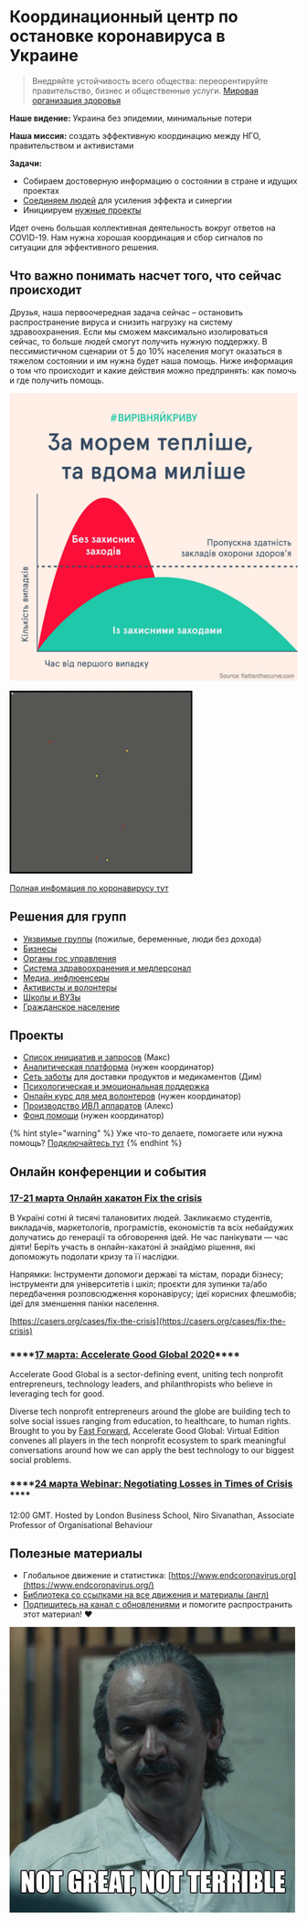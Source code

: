 # Координационный центр по остановке коронавируса в Украине

> Внедряйте устойчивость всего общества: переорентируйте правительство, бизнес и общественные услуги. [Мировая организация здоровья](https://www.who.int/docs/default-source/coronaviruse/20200307-cccc-guidance-table-covid-19-final.pdf?sfvrsn=1c8ee193_10)

**Наше видение:** Украина без эпидемии, минимальные потери

**Наша миссия:** создать эффективную координацию между НГО, правительством и активистами

**Задачи:**

* Собираем достоверную информацию о состоянии в стране и идущих проектах
* [Соединяем людей](organizaciya/informaciya-dlya-volonterov-onboarding.md) для усиления эффекта и синергии
* Инициируем [нужные проекты](./#proekty)

Идет очень большая коллективная деятельность вокруг ответов на COVID-19. Нам нужна хорошая координация и сбор сигналов по ситуации для эффективного решения.

## Что важно понимать насчет того, что сейчас происходит

Друзья, наша первоочередная задача сейчас – остановить распространение вируса и снизить нагрузку на систему здравоохранения. Если мы сможем максимально изолироваться сейчас, то больше людей смогут получить нужную поддержку. В пессимистичном сценарии от 5 до 10% населения могут оказаться в тяжелом состоянии и им нужна будет наша помощь.  Ниже информация о том что происходит и какие действия можно предпринять: как помочь и где получить помощь. 

![](.gitbook/assets/image%20%284%29.png)

![&#x412;&#x438;&#x437;&#x443;&#x430;&#x43B;&#x438;&#x437;&#x430;&#x446;&#x438;&#x44F; &#x440;&#x430;&#x441;&#x43F;&#x440;&#x43E;&#x441;&#x442;&#x440;&#x430;&#x43D;&#x435;&#x43D;&#x438;&#x44F; &#x43F;&#x440;&#x438; &#x44D;&#x444;&#x444;&#x435;&#x43A;&#x442;&#x438;&#x432;&#x43D;&#x43E;&#x43C; &#x43A;&#x430;&#x440;&#x430;&#x43D;&#x442;&#x438;&#x43D;&#x435;. &#x41A;&#x430;&#x436;&#x434;&#x430;&#x44F; &#x442;&#x43E;&#x447;&#x43A;&#x430; &#x44D;&#x442;&#x43E; &#x447;&#x435;&#x43B;&#x43E;&#x432;&#x435;&#x43A;](.gitbook/assets/ezgif-6-4e39aa5a7d9a.gif)

[Полная инфомация по коронавирусу тут](o-koronaviruse/)

## Решения для групп

* [Уязвимые группы](upravlenie-pandemiei/#uyazvimye-gruppy-naseleniya) \(пожилые, беременные, люди без дохода\)
* [Бизнесы](upravlenie-pandemiei/#biznesy)
* [Органы гос управления](upravlenie-pandemiei/#organy-gos-upravleniya)
* [Система здравоохранения и медперсонал](upravlenie-pandemiei/#sistema-zdravookhraneniya)
* [Медиа, инфлюенсеры](upravlenie-pandemiei/#media-inflyuensery)
* [Активисты и волонтеры](organizaciya/informaciya-dlya-volonterov-onboarding.md)
* [Школы и ВУЗы](upravlenie-pandemiei/#shkoly-i-vuzy)
* [Гражданское население](upravlenie-pandemiei/#grazhdane)

## Проекты

* [Список инициатив и запросов](upravlenie-pandemiei/) \(Макс\)
* [Аналитическая платформа](upravlenie-pandemiei/analitika-mepping-dannykh.md) \(нужен координатор\)
* [Сеть заботы](upravlenie-pandemiei/dostavka-produktov-i-medikamentov.md) для доставки продуктов и медикаментов \(Дим\)
* [Психологическая и эмоциональная поддержка](upravlenie-pandemiei/psychological-support.md)
* [Онлайн курс для мед волонтеров](upravlenie-pandemiei/onlain-kurs-dlya-med-volonterov.md) \(нужен координатор\)
* [Производство ИВЛ аппаратов](upravlenie-pandemiei/proizvodstvo-ivl-apparatov.md) \(Алекс\)
* [Фонд помощи](upravlenie-pandemiei/fond-pomoshi.md) \(нужен координатор\)

{% hint style="warning" %}
Уже что-то делаете, помогаете или нужна помощь? [Подключайтесь тут](organizaciya/informaciya-dlya-volonterov-onboarding.md)
{% endhint %}

## Онлайн конференции и события

### [17-21 марта Онлайн хакатон Fix the crisis](https://casers.org/cases/fix-the-crisis)

В Україні сотні й тисячі талановитих людей. Закликаємо студентів, викладачів, маркетологів, програмістів, економістів та всіх небайдужих долучатись до генерації та обговорення ідей. Не час панікувати — час діяти! Беріть участь в онлайн-хакатоні й знайдімо рішення, які допоможуть подолати кризу та її наслідки.

Напрямки: Інструменти допомоги державі та містам, поради бізнесу; інструменти для університетів і шкіл; проєкти для зупинки та/або передбачення розповсюдження коронавірусу; ідеї корисних флешмобів; ідеї для зменшення паніки населення.

[https://casers.org/cases/fix-the-crisis](https://casers.org/cases/fix-the-crisis)

### \*\*\*\*[**17 марта: Accelerate Good Global 2020**](https://hopin.to/events/agg)\*\*\*\*

Accelerate Good Global is a sector-defining event, uniting tech nonprofit entrepreneurs, technology leaders, and philanthropists who believe in leveraging tech for good.

Diverse tech nonprofit entrepreneurs around the globe are building tech to solve social issues ranging from education, to healthcare, to human rights. Brought to you by [Fast Forward](http://www.ffwd.org/), Accelerate Good Global: Virtual Edition convenes all players in the tech nonprofit ecosystem to spark meaningful conversations around how we can apply the best technology to our biggest social problems.

### \*\*\*\*[**24 марта Webinar: Negotiating Losses in Times of Crisis** ](https://zoom.us/webinar/register/WN_uYQkCM27T5aYOjLgGEmihQ?utm_campaign=7841610&utm_content=3673899887&utm_medium=email&utm_source=Emailvision)\*\*\*\*

12:00 GMT. Hosted by London Business School, Niro Sivanathan, Associate Professor of Organisational Behaviour

## Полезные материалы

* Глобальное движение и статистика: [https://www.endcoronavirus.org](https://www.endcoronavirus.org/)
* [Библиотека со ссылками на все движения и материалы \(англ\)](https://coronavirustechhandbook.com/communities)
* [Подпишитесь на канал с обновлениями](https://t.me/stopcoviduaupdates) и помогите распространить этот материал! ❤️

![&#x41A;&#x430;&#x43A; &#x443; &#x43D;&#x430;&#x441; &#x434;&#x435;&#x43B;&#x430;?](.gitbook/assets/image%20%285%29.png)

